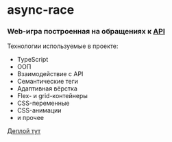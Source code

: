 # async-race
### Web-игра построенная на обращениях к [API](https://github.com/loki87by/async-race-api)
Технологии используемые в проекте: 
* TypeScript
* ООП
* Взаимодействие с API
* Семантические теги 
* Адаптивная вёрстка 
* Flex- и grid-контейнеры 
* CSS-переменные
* CSS-анимации 
* и прочее 

[Деплой тут](https://loki87-async-race.netlify.app/)
